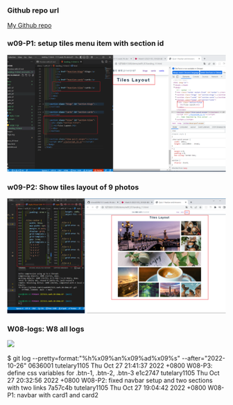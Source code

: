 ### Github repo url

[My Github repo](https://github.com/vicwu0209/1111.sweb.1N-demo.87-.git)

### w09-P1: setup tiles menu item with section id

![](w09-p1.png)

### w09-P2: Show tiles layout of 9 photos

![](w09-p2.png)

### W08-logs: W8 all logs

![](w08_logs.png)

$ git log --pretty=format:"%h%x09%an%x09%ad%x09%s" --after="2022-10-26"
0636001 tutelary1105 Thu Oct 27 21:41:37 2022 +0800 W08-P3: define css variables for .btn-1, .btn-2, .btn-3
e1c2747 tutelary1105 Thu Oct 27 20:32:56 2022 +0800 W08-P2: fixed navbar setup and two sections with two links
7a57c4b tutelary1105 Thu Oct 27 19:04:42 2022 +0800 W08-P1: navbar with card1 and card2
